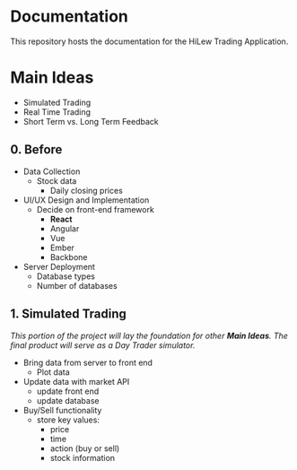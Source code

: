 # Documentation
This repository hosts the documentation for the HiLew Trading Application.

# Main Ideas
* Simulated Trading
* Real Time Trading
* Short Term vs. Long Term Feedback


## 0. Before
  * Data Collection
    * Stock data
      * Daily closing prices
  * UI/UX Design and Implementation
    * Decide on front-end framework
      * **React**
      * Angular
      * Vue
      * Ember
      * Backbone
  * Server Deployment
    * Database types
    * Number of databases


## 1. Simulated Trading
_This portion of the project will lay the foundation for other **Main Ideas**. The final product will serve as a Day Trader simulator._
* Bring data from server to front end
  * Plot data
* Update data with market API 
  * update front end 
  * update database
* Buy/Sell functionality
  * store key values:
    * price
    * time
    * action (buy or sell)
    * stock information
